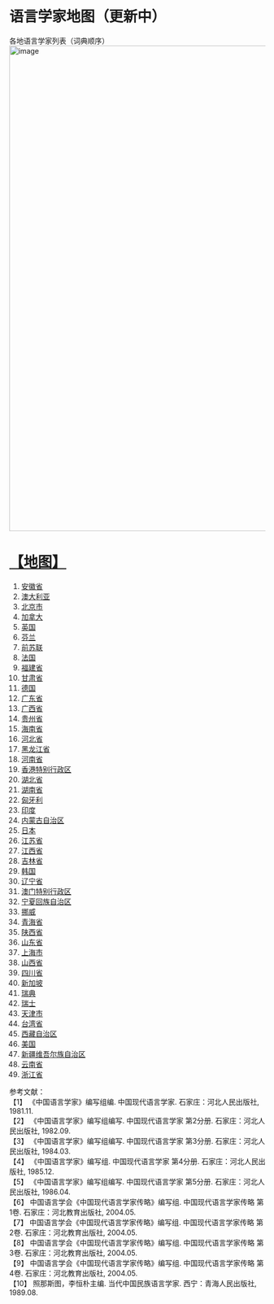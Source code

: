 # 语言学家地图（更新中）
各地语言学家列表（词典顺序）
<img width="955" alt="image" src="https://github.com/hangang96/hangang96.github.io-graphs/assets/77401162/ba26dc2a-eb07-4e95-b901-3dc8feac237a">
#   [【地图】](https://hangang96.github.io/hangang96.github.io-graphs/world_map_with_subgraphs.html)
1.  [安徽省](https://hangang96.github.io/hangang96.github.io-graphs/Anhui_subgraph.html)
2.  [澳大利亚](https://hangang96.github.io/hangang96.github.io-graphs/Austrilia_subgraph.html)
3.  [北京市](https://hangang96.github.io/hangang96.github.io-graphs/Beijing_subgraph.html)
4.  [加拿大](https://hangang96.github.io/hangang96.github.io-graphs/Canada_subgraph.html)
5.  [英国](https://hangang96.github.io/hangang96.github.io-graphs/England_subgraph.html)
6.  [芬兰](https://hangang96.github.io/hangang96.github.io-graphs/Finland_subgraph.html)
7.  [前苏联](https://hangang96.github.io/hangang96.github.io-graphs/Former_Soviet_Union_subgraph.html)
8.  [法国](https://hangang96.github.io/hangang96.github.io-graphs/French_subgraph.html)
9.  [福建省](https://hangang96.github.io/hangang96.github.io-graphs/Fujian_subgraph.html)
10. [甘肃省](https://hangang96.github.io/hangang96.github.io-graphs/Gansu_subgraph.html)
11. [德国](https://hangang96.github.io/hangang96.github.io-graphs/German_subgraph.html)
12. [广东省](https://hangang96.github.io/hangang96.github.io-graphs/Guangdong_subgraph.html)
13. [广西省](https://hangang96.github.io/hangang96.github.io-graphs/Guangxi_subgraph.html)
14. [贵州省](https://hangang96.github.io/hangang96.github.io-graphs/Guizhou_subgraph.html)
15. [海南省](https://hangang96.github.io/hangang96.github.io-graphs/Hainan_subgraph.html)
16. [河北省](https://hangang96.github.io/hangang96.github.io-graphs/Hebei_subgraph.html)
17. [黑龙江省](https://hangang96.github.io/hangang96.github.io-graphs/Heilongjiang_subgraph.html)
18. [河南省](https://hangang96.github.io/hangang96.github.io-graphs/Henan_subgraph.html)
19. [香港特别行政区](https://hangang96.github.io/hangang96.github.io-graphs/Hongkong_subgraph.html)
20. [湖北省](https://hangang96.github.io/hangang96.github.io-graphs/Hubei_subgraph.html)
21. [湖南省](https://hangang96.github.io/hangang96.github.io-graphs/Hunan_subgraph.html)
22. [匈牙利](https://hangang96.github.io/hangang96.github.io-graphs/Hungary_subgraph.html)
23. [印度](https://hangang96.github.io/hangang96.github.io-graphs/India_subgraph.html)
24. [内蒙古自治区](https://hangang96.github.io/hangang96.github.io-graphs/Inner_Mongolia_subgraph.html)
25. [日本](https://hangang96.github.io/hangang96.github.io-graphs/Japan_subgraph.html)
26. [江苏省](https://hangang96.github.io/hangang96.github.io-graphs/Jiangsu_subgraph.html)
27. [江西省](https://hangang96.github.io/hangang96.github.io-graphs/Jiangxi_subgraph.html)
28. [吉林省](https://hangang96.github.io/hangang96.github.io-graphs/Jilin_subgraph.html)
29. [韩国](https://hangang96.github.io/hangang96.github.io-graphs/Korea_subgraph.html)
30. [辽宁省](https://hangang96.github.io/hangang96.github.io-graphs/Liaoning_subgraph.html)
31. [澳门特别行政区](https://hangang96.github.io/hangang96.github.io-graphs/Macao_subgraph.html)
32. [宁夏回族自治区](https://hangang96.github.io/hangang96.github.io-graphs/Ningxia_subgraph.html)
33. [挪威](https://hangang96.github.io/hangang96.github.io-graphs/Norway_subgraph.html)
34. [青海省](https://hangang96.github.io/hangang96.github.io-graphs/Qinghai_subgraph.html)
35. [陕西省](https://hangang96.github.io/hangang96.github.io-graphs/Shaanxi_subgraph.html)
36. [山东省](https://hangang96.github.io/hangang96.github.io-graphs/Shandong_subgraph.html)
37. [上海市](https://hangang96.github.io/hangang96.github.io-graphs/Shanghai_subgraph.html)
38. [山西省](https://hangang96.github.io/hangang96.github.io-graphs/Shanxi_subgraph.html)
39. [四川省](https://hangang96.github.io/hangang96.github.io-graphs/Sichuan_subgraph.html)
40. [新加坡](https://hangang96.github.io/hangang96.github.io-graphs/Singapore_subgraph.html)
41. [瑞典](https://hangang96.github.io/hangang96.github.io-graphs/Sweden_subgraph.html)
42. [瑞士](https://hangang96.github.io/hangang96.github.io-graphs/Swiss_subgraph.html)
43. [天津市](https://hangang96.github.io/hangang96.github.io-graphs/Tianjin_subgraph.html)
44. [台湾省](https://hangang96.github.io/hangang96.github.io-graphs/Taiwan_subgraph.html)
45. [西藏自治区](https://hangang96.github.io/hangang96.github.io-graphs/Tibet_subgraph.html)
46. [美国](https://hangang96.github.io/hangang96.github.io-graphs/USA_subgraph.html)
47. [新疆维吾尔族自治区](https://hangang96.github.io/hangang96.github.io-graphs/Xinjiang_subgraph.html)
48. [云南省](https://hangang96.github.io/hangang96.github.io-graphs/Yunnan_subgraph.html)
49. [浙江省](https://hangang96.github.io/hangang96.github.io-graphs/Zhejiang_subgraph.html)

参考文献：<br>
         【1】 《中国语言学家》编写组编. 中国现代语言学家. 石家庄：河北人民出版社, 1981.11. <br>
         【2】 《中国语言学家》编写组编写. 中国现代语言学家 第2分册. 石家庄：河北人民出版社, 1982.09. <br>
         【3】 《中国语言学家》编写组编写. 中国现代语言学家 第3分册. 石家庄：河北人民出版社, 1984.03. <br>
         【4】 《中国语言学家》编写组. 中国现代语言学家 第4分册. 石家庄：河北人民出版社, 1985.12. <br>
         【5】 《中国语言学家》编写组编写. 中国现代语言学家 第5分册. 石家庄：河北人民出版社, 1986.04.<br>
         【6】   中国语言学会《中国现代语言学家传略》编写组. 中国现代语言学家传略 第1卷. 石家庄：河北教育出版社, 2004.05. <br>
         【7】   中国语言学会《中国现代语言学家传略》编写组. 中国现代语言学家传略 第2卷. 石家庄：河北教育出版社, 2004.05. <br>
         【8】   中国语言学会《中国现代语言学家传略》编写组. 中国现代语言学家传略 第3卷. 石家庄：河北教育出版社, 2004.05. <br>
         【9】   中国语言学会《中国现代语言学家传略》编写组. 中国现代语言学家传略 第4卷. 石家庄：河北教育出版社, 2004.05. <br>
         【10】  照那斯图，李恒朴主编. 当代中国民族语言学家. 西宁：青海人民出版社, 1989.08. <br>
